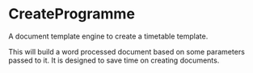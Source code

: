 CreateProgramme
===============

A document template engine to create a timetable template.

This will build a word processed document based on some parameters passed to it. It is designed to save time on creating documents.  